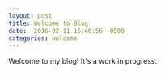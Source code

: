 ```yaml
---
layout: post
title: Welcome to Blog
date:  2016-02-11 16:46:56 -0500
categories: welcome
---
```

Welcome to my blog! It's a work in progress.
